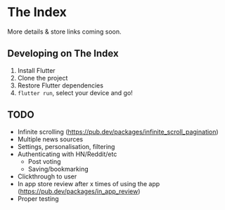 # The Index

More details & store links coming soon.

## Developing on The Index

1. Install Flutter
1. Clone the project
1. Restore Flutter dependencies
1. `flutter run`, select your device and go!

## TODO

- Infinite scrolling (https://pub.dev/packages/infinite_scroll_pagination)
- Multiple news sources
- Settings, personalisation, filtering
- Authenticating with HN/Reddit/etc
  - Post voting
  - Saving/bookmarking
- Clickthrough to user
- In app store review after x times of using the app (https://pub.dev/packages/in_app_review)
- Proper testing
